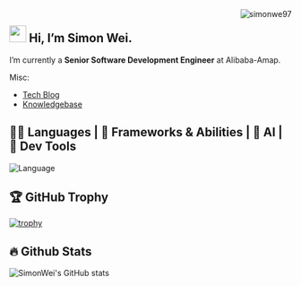 <img align="right" src="https://komarev.com/ghpvc/?username=simonwe97" alt="simonwe97" />

<h2 align="left"> <img src="https://fonts.gstatic.com/s/e/notoemoji/latest/1f60e/512.gif" width="30"/> Hi, I’m Simon Wei. </h2>

I’m currently a **Senior Software Development Engineer** at Alibaba-Amap.

Misc:
- [Tech Blog](http://simonwei97.github.io/hugo-blog)
- [Knowledgebase](https://simonwei97.github.io/knowledgebase/)

## 🧑‍💻️ Languages | 🚀 Frameworks & Abilities | 🤖 AI | 🔨 Dev Tools 

![Language](https://go-skill-icons.vercel.app/api/icons?i=go,py,latex,md,mysql,mariadb,tidb,redis,milvus,kafka,prometheus,grafana,fastapi,grpc,hugo,jekyll,docker,kubernetes,helm,langchain,llamaindex,huggingface,ollama,pytorch,git,vscode,cursor,vim,apple,linux&theme=dark)

<!-- [![GitHub Streak](https://streak-stats.demolab.com/?user=simonwei97)](https://git.io/streak-stats)-->

## 🏆 GitHub Trophy

[![trophy](https://github-profile-trophy.vercel.app/?username=simonwei97&theme=ambient_gradient&margin-w=5&margin-h=5)](https://github.com/ryo-ma/github-profile-trophy)


## 🔥 Github Stats

![SimonWei's GitHub stats](https://github-readme-stats.vercel.app/api?username=simonwei97&show_icons=true&theme=ambient_gradient&count_private=true)

